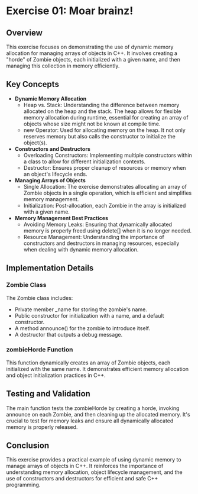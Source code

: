 # Exercise 01: Moar brainz!
## Overview
This exercise focuses on demonstrating the use of dynamic memory allocation for managing arrays of objects in C++. It involves creating a "horde" of Zombie objects, each initialized with a given name, and then managing this collection in memory efficiently.

## Key Concepts
- **Dynamic Memory Allocation**
  - Heap vs. Stack: Understanding the difference between memory allocated on the heap and the stack. The heap allows for flexible memory allocation during runtime, essential for creating an array of objects whose size might not be known at compile time.
  - new Operator: Used for allocating memory on the heap. It not only reserves memory but also calls the constructor to initialize the object(s).
- **Constructors and Destructors**
  - Overloading Constructors: Implementing multiple constructors within a class to allow for different initialization contexts.
  - Destructor: Ensures proper cleanup of resources or memory when an object's lifecycle ends.
- **Managing Arrays of Objects**
  - Single Allocation: The exercise demonstrates allocating an array of Zombie objects in a single operation, which is efficient and simplifies memory management.
  - Initialization: Post-allocation, each Zombie in the array is initialized with a given name.
- **Memory Management Best Practices**
  - Avoiding Memory Leaks: Ensuring that dynamically allocated memory is properly freed using delete[] when it is no longer needed.
  - Resource Management: Understanding the importance of constructors and destructors in managing resources, especially when dealing with dynamic memory allocation.

## Implementation Details
### Zombie Class
The Zombie class includes:
- Private member _name for storing the zombie's name.
- Public constructor for initialization with a name, and a default constructor.
- A method announce() for the zombie to introduce itself.
- A destructor that outputs a debug message.

### zombieHorde Function
This function dynamically creates an array of Zombie objects, each initialized with the same name. It demonstrates efficient memory allocation and object initialization practices in C++.

## Testing and Validation
The main function tests the zombieHorde by creating a horde, invoking announce on each Zombie, and then cleaning up the allocated memory. It's crucial to test for memory leaks and ensure all dynamically allocated memory is properly released.

## Conclusion
This exercise provides a practical example of using dynamic memory to manage arrays of objects in C++. It reinforces the importance of understanding memory allocation, object lifecycle management, and the use of constructors and destructors for efficient and safe C++ programming.
